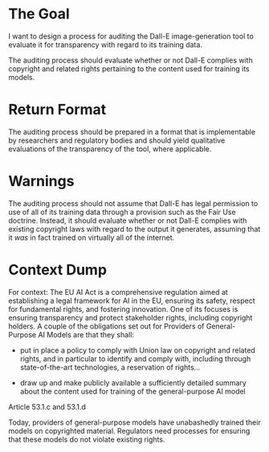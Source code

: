 # The Goal

I want to design a process for auditing the Dall-E image-generation tool to evaluate it for transparency with regard to its training data.

The auditing process should evaluate whether or not Dall-E complies with copyright and related rights pertaining to the content used for training its models.

# Return Format

The auditing process should be prepared in a format that is implementable by researchers and regulatory bodies and should yield qualitative evaluations of the transparency of the tool, where applicable.

# Warnings

The auditing process should not assume that Dall-E has legal permission to use of all of its training data through a provision such as the Fair Use doctrine. Instead, it should evaluate whether or not Dall-E complies with existing copyright laws with regard to the output it generates, assuming that it _was_ in fact trained on virtually all of the internet.

# Context Dump

For context: The EU AI Act is a comprehensive regulation aimed at establishing a legal framework for AI in the EU, ensuring its safety, respect for fundamental rights, and fostering innovation. One of its focuses is ensuring  transparency and protect stakeholder rights, including copyright holders. A couple of the obligations set out for Providers of General-Purpose AI Models are that they shall:

- put in place a policy to comply with Union law on copyright and related rights, and in particular to identify and comply with, including through state-of-the-art technologies, a reservation of rights...

- draw up and make publicly available a sufficiently detailed summary about the content used for training of the general-purpose AI model

Article 53.1.c and 53.1.d

Today, providers of general-purpose models have unabashedly trained their models on copyrighted material. Regulators need processes for ensuring that these models do not violate existing rights.
